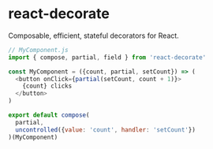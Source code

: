 # react-decorate

Composable, efficient, stateful decorators for React.

```javascript
// MyComponent.js
import { compose, partial, field } from 'react-decorate'

const MyComponent = ({count, partial, setCount}) => (
  <button onClick={partial(setCount, count + 1)}>
    {count} clicks
  </button>
)

export default compose(
  partial,
  uncontrolled({value: 'count', handler: 'setCount'})
)(MyComponent)
```

